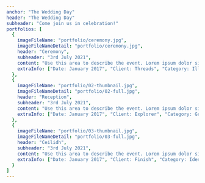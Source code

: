 ```yaml
---
anchor: "The Wedding Day"
header: "The Wedding Day"
subheader: "Come join us in celebration!"
portfolios: [
  {
    imageFileName: "portfolio/ceremony.jpg",
    imageFileNameDetail: "portfolio/ceremony.jpg",
    header: "Ceremony",
    subheader: "3rd July 2021",
    content: "Use this area to describe the event. Lorem ipsum dolor sit amet, consectetur adipisicing elit. Est blanditiis dolorem culpa incidunt minus dignissimos deserunt repellat aperiam quasi sunt officia expedita beatae cupiditate, maiores repudiandae, nostrum, reiciendis facere nemo!",
    extraInfo: ["Date: January 2017", "Client: Threads", "Category: Illustration"]
  },
  {
    imageFileName: "portfolio/02-thumbnail.jpg",
    imageFileNameDetail: "portfolio/02-full.jpg",
    header: "Reception",
    subheader: "3rd July 2021",
    content: "Use this area to describe the event. Lorem ipsum dolor sit amet, consectetur adipisicing elit. Est blanditiis dolorem culpa incidunt minus dignissimos deserunt repellat aperiam quasi sunt officia expedita beatae cupiditate, maiores repudiandae, nostrum, reiciendis facere nemo!",
    extraInfo: ["Date: January 2017", "Client: Explorer", "Category: Graphic Design"]
  },
  {
    imageFileName: "portfolio/03-thumbnail.jpg",
    imageFileNameDetail: "portfolio/03-full.jpg",
    header: "Ceilidh",
    subheader: "3rd July 2021",
    content: "Use this area to describe the event. Lorem ipsum dolor sit amet, consectetur adipisicing elit. Est blanditiis dolorem culpa incidunt minus dignissimos deserunt repellat aperiam quasi sunt officia expedita beatae cupiditate, maiores repudiandae, nostrum, reiciendis facere nemo!",
    extraInfo: ["Date: January 2017", "Client: Finish", "Category: Identity"]
  }
]
---
```

